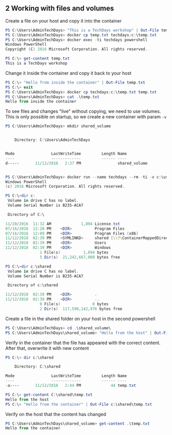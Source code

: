 ## 2 Working with files and volumes
Create a file on your host and copy it into the container
```PowerShell
PS C:\Users\AdminTechDays> "This is a TechDays workshop" | Out-File temp.txt
PS C:\Users\AdminTechDays> docker cp temp.txt techdays:c:\temp.txt
PS C:\Users\AdminTechDays> docker exec -ti techdays powershell
Windows PowerShell
Copyright (C) 2016 Microsoft Corporation. All rights reserved.

PS C:\> get-content temp.txt
This is a TechDays workshop
```
Change it inside the container and copy it back to your host
```PowerShell
PS C:\> "Hello from inside the container" | Out-File temp.txt
PS C:\> exit
PS C:\Users\AdminTechDays> docker cp techdays:c:\temp.txt temp.txt
PS C:\Users\AdminTechDays> cat .\temp.txt
Hello from inside the container
```
To see files and changes "live" without copying, we need to use volumes. This is only possible on startup, so we create a new container with param `-v`
```PowerShell
PS C:\Users\AdminTechDays> mkdir shared_volume


    Directory: C:\Users\AdminTechDays


Mode                LastWriteTime         Length Name
----                -------------         ------ ----
d-----       11/12/2018   2:37 PM                shared_volume


PS C:\Users\AdminTechDays> docker run --name techdays --rm -ti -v c:\users\admintechdays\shared_volume:c:\shared microsoft/nanoserver:sac2016 powershell
Windows PowerShell
(c) 2016 Microsoft Corporation. All rights reserved.

PS C:\>dir c:
 Volume in drive C has no label.
 Volume Serial Number is B235-ACA7

 Directory of C:\

11/20/2016  11:32 AM             1,894 License.txt
07/16/2016  12:20 PM    <DIR>          Program Files
07/16/2016  12:09 PM    <DIR>          Program Files (x86)
11/12/2018  02:39 PM    <SYMLINKD>     shared [\\?\ContainerMappedDirectories\49EAD473-6B8C-447A-8108-700454C48785]
11/12/2018  02:39 PM    <DIR>          Users
11/12/2018  02:39 PM    <DIR>          Windows
               1 File(s)          1,894 bytes
               5 Dir(s)  21,242,667,008 bytes free

PS C:\>dir c:\shared
 Volume in drive C has no label.
 Volume Serial Number is B235-ACA7

 Directory of c:\shared

11/12/2018  02:39 PM    <DIR>          .
11/12/2018  02:39 PM    <DIR>          ..
               0 File(s)              0 bytes
               2 Dir(s)  117,590,142,976 bytes free

```
Create a file in the shared folder on your host in the second powershell
```PowerShell
PS C:\Users\AdminTechDays> cd .\shared_volume\
PS C:\Users\AdminTechDays\shared_volume> "Hello from the host" | Out-File temp.txt
```
Verify in the container that the file has appeared with the correct content. After that, overwrite it with new content
```PowerShell
PS C:\> dir c:\shared

    Directory: C:\shared

Mode                LastWriteTime         Length Name
----                -------------         ------ ----
-a----       11/12/2018   2:44 PM             44 temp.txt

PS C:\> get-content C:\shared\temp.txt
Hello from the host
PS C:\> "Hello from the container" | Out-File c:\shared\temp.txt
```
Verify on the host that the content has changed
```PowerShell
PS C:\Users\AdminTechDays\shared_volume> get-content .\temp.txt
Hello from the container
```